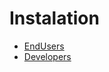 # Instalation

- [EndUsers](02_installation/end-users.md)
- [Developers](02_installation/developers.md)